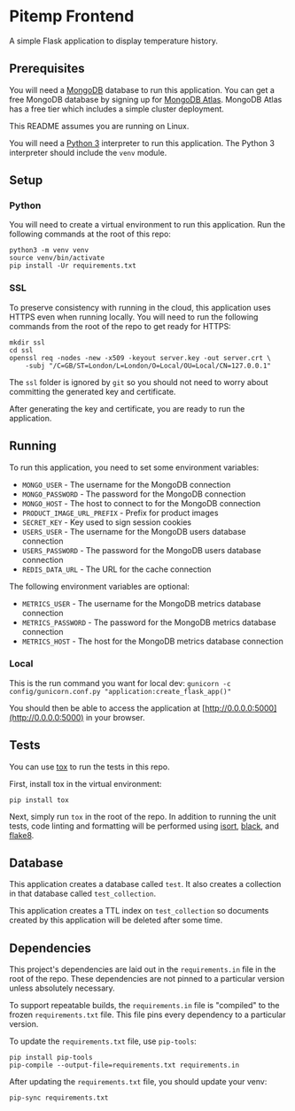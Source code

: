 # Pitemp Frontend
A simple Flask application to display temperature history.

## Prerequisites
You will need a [MongoDB](https://www.mongodb.com/) database to run this application.
You can get a free MongoDB database by signing up for [MongoDB Atlas](https://www.mongodb.com/cloud/atlas).
MongoDB Atlas has a free tier which includes a simple cluster deployment.

This README assumes you are running on Linux.

You will need a [Python 3](https://www.python.org/about/) interpreter to run this application.
The Python 3 interpreter should include the `venv` module.

## Setup

### Python
You will need to create a virtual environment to run this application.
Run the following commands at the root of this repo:
```
python3 -m venv venv
source venv/bin/activate
pip install -Ur requirements.txt
```

### SSL
To preserve consistency with running in the cloud, this application uses HTTPS even when running locally.
You will need to run the following commands from the root of the repo to get ready for HTTPS:
```
mkdir ssl
cd ssl
openssl req -nodes -new -x509 -keyout server.key -out server.crt \
    -subj "/C=GB/ST=London/L=London/O=Local/OU=Local/CN=127.0.0.1"
```
The `ssl` folder is ignored by `git` so you should not need to worry about committing the
generated key and certificate.

After generating the key and certificate, you are ready to run the application.

## Running
To run this application, you need to set some environment variables:
* `MONGO_USER` - The username for the MongoDB connection
* `MONGO_PASSWORD` - The password for the MongoDB connection
* `MONGO_HOST` - The host to connect to for the MongoDB connection
* `PRODUCT_IMAGE_URL_PREFIX` - Prefix for product images
* `SECRET_KEY` - Key used to sign session cookies
* `USERS_USER` - The username for the MongoDB users database connection
* `USERS_PASSWORD` - The password for the MongoDB users database connection
* `REDIS_DATA_URL` - The URL for the cache connection

The following environment variables are optional:
* `METRICS_USER` - The username for the MongoDB metrics database connection
* `METRICS_PASSWORD` - The password for the MongoDB metrics database connection
* `METRICS_HOST` - The host for the MongoDB metrics database connection

### Local

This is the run command you want for local dev:
`gunicorn -c config/gunicorn.conf.py "application:create_flask_app()"`

You should then be able to access the application at [http://0.0.0.0:5000](http://0.0.0.0:5000) in your browser.

## Tests
You can use [tox](https://tox.readthedocs.io/en/latest/) to run the tests in this repo.

First, install tox in the virtual environment:
```
pip install tox
```

Next, simply run `tox` in the root of the repo.
In addition to running the unit tests, code linting and formatting will be performed using
[isort](https://github.com/timothycrosley/isort), [black](https://github.com/psf/black),
and [flake8](https://flake8.pycqa.org/en/latest/).

## Database
This application creates a database called `test`.
It also creates a collection in that database called `test_collection`.

This application creates a TTL index on `test_collection` so documents created by this application will be
deleted after some time.

## Dependencies
This project's dependencies are laid out in the `requirements.in` file in the root of the repo.
These dependencies are not pinned to a particular version unless absolutely necessary.

To support repeatable builds, the `requirements.in` file is "compiled" to the frozen `requirements.txt` file.
This file pins every dependency to a particular version.

To update the `requirements.txt` file, use `pip-tools`:
```
pip install pip-tools
pip-compile --output-file=requirements.txt requirements.in
```

After updating the `requirements.txt` file, you should update your venv:
```
pip-sync requirements.txt
```
